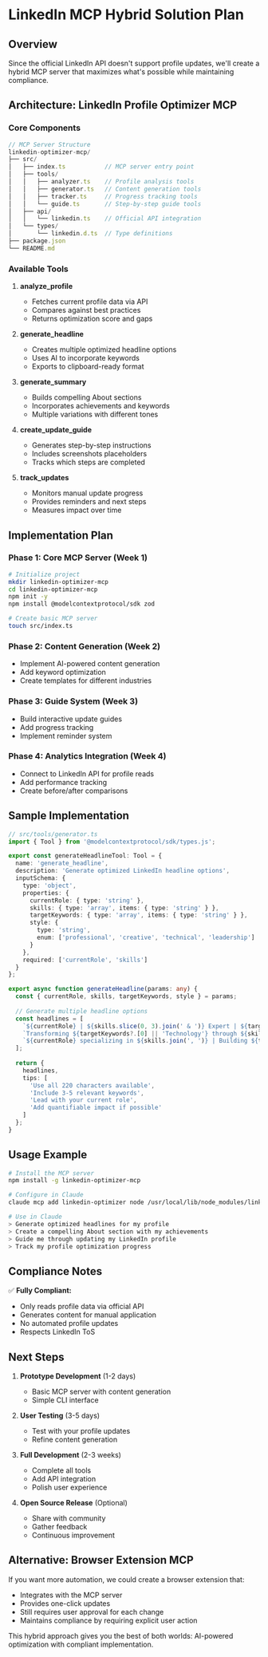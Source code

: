 # LinkedIn MCP Hybrid Solution Plan

## Overview
Since the official LinkedIn API doesn't support profile updates, we'll create a hybrid MCP server that maximizes what's possible while maintaining compliance.

## Architecture: LinkedIn Profile Optimizer MCP

### Core Components

```typescript
// MCP Server Structure
linkedin-optimizer-mcp/
├── src/
│   ├── index.ts           // MCP server entry point
│   ├── tools/
│   │   ├── analyzer.ts    // Profile analysis tools
│   │   ├── generator.ts   // Content generation tools
│   │   ├── tracker.ts     // Progress tracking tools
│   │   └── guide.ts       // Step-by-step guide tools
│   ├── api/
│   │   └── linkedin.ts    // Official API integration
│   └── types/
│       └── linkedin.d.ts  // Type definitions
├── package.json
└── README.md
```

### Available Tools

1. **analyze_profile**
   - Fetches current profile data via API
   - Compares against best practices
   - Returns optimization score and gaps

2. **generate_headline**
   - Creates multiple optimized headline options
   - Uses AI to incorporate keywords
   - Exports to clipboard-ready format

3. **generate_summary**
   - Builds compelling About sections
   - Incorporates achievements and keywords
   - Multiple variations with different tones

4. **create_update_guide**
   - Generates step-by-step instructions
   - Includes screenshots placeholders
   - Tracks which steps are completed

5. **track_updates**
   - Monitors manual update progress
   - Provides reminders and next steps
   - Measures impact over time

## Implementation Plan

### Phase 1: Core MCP Server (Week 1)
```bash
# Initialize project
mkdir linkedin-optimizer-mcp
cd linkedin-optimizer-mcp
npm init -y
npm install @modelcontextprotocol/sdk zod

# Create basic MCP server
touch src/index.ts
```

### Phase 2: Content Generation (Week 2)
- Implement AI-powered content generation
- Add keyword optimization
- Create templates for different industries

### Phase 3: Guide System (Week 3)
- Build interactive update guides
- Add progress tracking
- Implement reminder system

### Phase 4: Analytics Integration (Week 4)
- Connect to LinkedIn API for profile reads
- Add performance tracking
- Create before/after comparisons

## Sample Implementation

```typescript
// src/tools/generator.ts
import { Tool } from '@modelcontextprotocol/sdk/types.js';

export const generateHeadlineTool: Tool = {
  name: 'generate_headline',
  description: 'Generate optimized LinkedIn headline options',
  inputSchema: {
    type: 'object',
    properties: {
      currentRole: { type: 'string' },
      skills: { type: 'array', items: { type: 'string' } },
      targetKeywords: { type: 'array', items: { type: 'string' } },
      style: { 
        type: 'string', 
        enum: ['professional', 'creative', 'technical', 'leadership'] 
      }
    },
    required: ['currentRole', 'skills']
  }
};

export async function generateHeadline(params: any) {
  const { currentRole, skills, targetKeywords, style } = params;
  
  // Generate multiple headline options
  const headlines = [
    `${currentRole} | ${skills.slice(0, 3).join(' & ')} Expert | ${targetKeywords?.[0] || 'Innovation'} Leader`,
    `Transforming ${targetKeywords?.[0] || 'Technology'} through ${skills[0]} | ${currentRole} | ${skills[1]} Specialist`,
    `${currentRole} specializing in ${skills.join(', ')} | Building ${targetKeywords?.[0] || 'Solutions'} at Scale`
  ];
  
  return {
    headlines,
    tips: [
      'Use all 220 characters available',
      'Include 3-5 relevant keywords',
      'Lead with your current role',
      'Add quantifiable impact if possible'
    ]
  };
}
```

## Usage Example

```bash
# Install the MCP server
npm install -g linkedin-optimizer-mcp

# Configure in Claude
claude mcp add linkedin-optimizer node /usr/local/lib/node_modules/linkedin-optimizer-mcp

# Use in Claude
> Generate optimized headlines for my profile
> Create a compelling About section with my achievements
> Guide me through updating my LinkedIn profile
> Track my profile optimization progress
```

## Compliance Notes

✅ **Fully Compliant:**
- Only reads profile data via official API
- Generates content for manual application
- No automated profile updates
- Respects LinkedIn ToS

## Next Steps

1. **Prototype Development** (1-2 days)
   - Basic MCP server with content generation
   - Simple CLI interface

2. **User Testing** (3-5 days)
   - Test with your profile updates
   - Refine content generation

3. **Full Development** (2-3 weeks)
   - Complete all tools
   - Add API integration
   - Polish user experience

4. **Open Source Release** (Optional)
   - Share with community
   - Gather feedback
   - Continuous improvement

## Alternative: Browser Extension MCP

If you want more automation, we could create a browser extension that:
- Integrates with the MCP server
- Provides one-click updates
- Still requires user approval for each change
- Maintains compliance by requiring explicit user action

This hybrid approach gives you the best of both worlds: AI-powered optimization with compliant implementation.